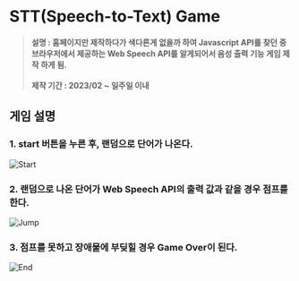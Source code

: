 # STT(Speech-to-Text) Game
> **설명 : 홈페이지만 제작하다가 색다른게 없을까 하여 Javascript API를 찾던 중 브라우저에서 제공하는 Web Speech API를 알게되어서 음성 출력 기능 게임 제작 하게 됨.** <br/><br/> **제작 기간 : 2023/02 ~ 일주일 이내**

## 게임 설명

### 1. start 버튼을 누른 후, 랜덤으로 단어가 나온다.
![Start](https://user-images.githubusercontent.com/69450660/222075344-732d192d-5141-44a4-8cd0-da03cb4f8bc1.gif)

### 2. 랜덤으로 나온 단어가 Web Speech API의 출력 값과 같을 경우 점프를 한다.
![Jump](https://user-images.githubusercontent.com/69450660/222075356-1f4a0aa0-d671-430d-b288-09f40d910f49.gif)

### 3. 점프를 못하고 장애물에 부딪힐 경우 Game Over이 된다.
![End](https://user-images.githubusercontent.com/69450660/222075364-4879e253-423d-45cb-9422-d9d2da7f4839.gif)
